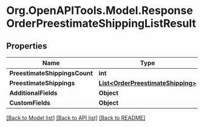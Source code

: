 # Org.OpenAPITools.Model.ResponseOrderPreestimateShippingListResult

## Properties

Name | Type | Description | Notes
------------ | ------------- | ------------- | -------------
**PreestimateShippingsCount** | **int** |  | [optional] 
**PreestimateShippings** | [**List&lt;OrderPreestimateShipping&gt;**](OrderPreestimateShipping.md) |  | [optional] 
**AdditionalFields** | **Object** |  | [optional] 
**CustomFields** | **Object** |  | [optional] 

[[Back to Model list]](../README.md#documentation-for-models) [[Back to API list]](../README.md#documentation-for-api-endpoints) [[Back to README]](../README.md)

